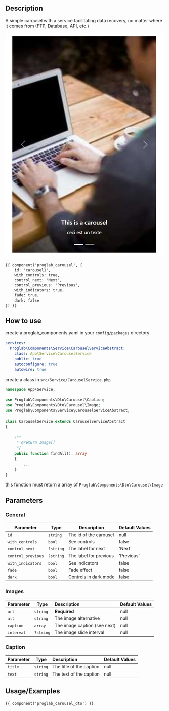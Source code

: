 ## Description

A simple carousel with a service facilitating data recovery, no matter where it comes from (FTP, Database, API, etc.)

![Breadcrumb](images/carousel.jpg)

```twig
{{ component('proglab_carousel', {
    id: 'carousel1',
    with_controls: true,
    control_next: 'Next',
    control_previous: 'Previous',
    with_indicators: true,
    fade: true,
    dark: false
}) }}
```

## How to use

create a proglab_components.yaml in your `config/packages` directory

```yml
services:
  Proglab\Components\Service\CarouselServiceAbstract:
    class: App\Service\CarouselService
    public: true
    autoconfigure: true
    autowire: true
```

create a class in `src/Service/CarouselService.php`

```php
namespace App\Service;

use Proglab\Components\Dto\Carousel\Caption;
use Proglab\Components\Dto\Carousel\Image;
use Proglab\Components\Service\CarouselServiceAbstract;

class CarouselService extends CarouselServiceAbstract
{

    /**
     * @return Image[]
     */
    public function findAll(): array
    {
        ...
    }
}
```

this function must return a array of `Proglab\Components\Dto\Carousel\Image`

## Parameters
### General

| Parameter          | Type      | Description            | Default Values |
|--------------------|-----------|------------------------|----------------|
| `id`               | `string`  | The id of the carousel | null           |
| `with_controls`    | `bool`    | See controls           | false          |
| `control_next`     | `?string` | The label for next     | 'Next'         |
| `control_previous` | `?string` | The label for previous | 'Previous'     |
| `with_indicators`  | `bool`    | See indicators         | false          |
| `fade`             | `bool`    | Fade effect            | false          |
| `dark`             | `bool`    | Controls in dark mode  | false          |

### Images

| Parameter  | Type      | Description                  | Default Values |
|------------|-----------|:-----------------------------|----------------|
| `url`      | `string`  | **Required**                 | null           |
| `alt`      | `string`  | The image alternative        | null           |
| `caption`  | `array`   | The image caption (see next) | null           |
| `interval` | `?string` | The image slide interval     | null           |

### Caption

| Parameter | Type     | Description              | Default Values |
|-----------|----------|:-------------------------|----------------|
| `title`   | `string` | The title of the caption | null           |
| `text`    | `string` | The text of the caption  | null           |


## Usage/Examples

```twig
{{ component('proglab_carousel_dto') }}
```